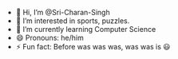 - 👋 Hi, I’m @Sri-Charan-Singh
- 👀 I’m interested in sports, puzzles.
- 🌱 I’m currently learning Computer Science
- 😄 Pronouns: he/him
- ⚡ Fun fact: Before was was was, was was is 😃


<!---
Sri-Charan-Singh/Sri-Charan-Singh is a ✨ special ✨ repository because its `README.md` (this file) appears on your GitHub profile.
You can click the Preview link to take a look at your changes.
--->
